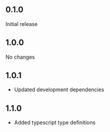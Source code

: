 ## 0.1.0
Initial release

## 1.0.0
No changes

## 1.0.1
- Updated development dependencies

## 1.1.0
- Added typescript type definitions
